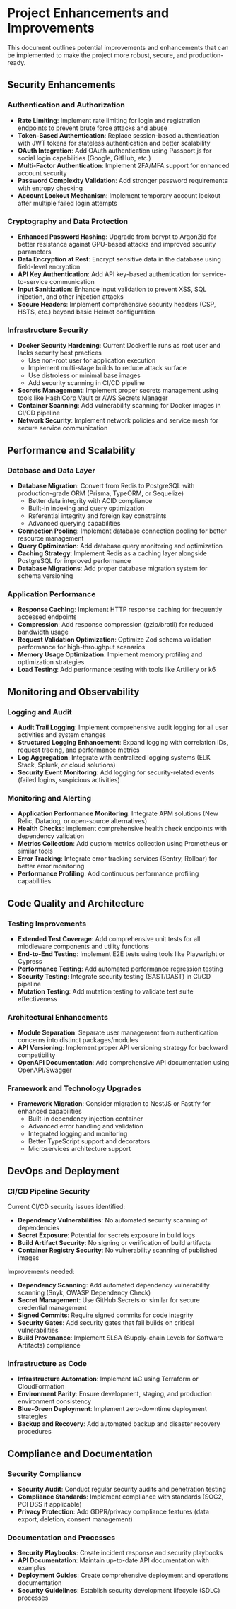 # Project Enhancements and Improvements

This document outlines potential improvements and enhancements that can be implemented to make the project more robust, secure, and production-ready.

## Security Enhancements

### Authentication and Authorization

- **Rate Limiting**: Implement rate limiting for login and registration endpoints to prevent brute force attacks and abuse
- **Token-Based Authentication**: Replace session-based authentication with JWT tokens for stateless authentication and better scalability
- **OAuth Integration**: Add OAuth authentication using Passport.js for social login capabilities (Google, GitHub, etc.)
- **Multi-Factor Authentication**: Implement 2FA/MFA support for enhanced account security
- **Password Complexity Validation**: Add stronger password requirements with entropy checking
- **Account Lockout Mechanism**: Implement temporary account lockout after multiple failed login attempts

### Cryptography and Data Protection

- **Enhanced Password Hashing**: Upgrade from bcrypt to Argon2id for better resistance against GPU-based attacks and improved security parameters
- **Data Encryption at Rest**: Encrypt sensitive data in the database using field-level encryption
- **API Key Authentication**: Add API key-based authentication for service-to-service communication
- **Input Sanitization**: Enhance input validation to prevent XSS, SQL injection, and other injection attacks
- **Secure Headers**: Implement comprehensive security headers (CSP, HSTS, etc.) beyond basic Helmet configuration

### Infrastructure Security

- **Docker Security Hardening**: Current Dockerfile runs as root user and lacks security best practices
  - Use non-root user for application execution
  - Implement multi-stage builds to reduce attack surface
  - Use distroless or minimal base images
  - Add security scanning in CI/CD pipeline
- **Secrets Management**: Implement proper secrets management using tools like HashiCorp Vault or AWS Secrets Manager
- **Container Scanning**: Add vulnerability scanning for Docker images in CI/CD pipeline
- **Network Security**: Implement network policies and service mesh for secure service communication

## Performance and Scalability

### Database and Data Layer

- **Database Migration**: Convert from Redis to PostgreSQL with production-grade ORM (Prisma, TypeORM, or Sequelize)
  - Better data integrity with ACID compliance
  - Built-in indexing and query optimization
  - Referential integrity and foreign key constraints
  - Advanced querying capabilities
- **Connection Pooling**: Implement database connection pooling for better resource management
- **Query Optimization**: Add database query monitoring and optimization
- **Caching Strategy**: Implement Redis as a caching layer alongside PostgreSQL for improved performance
- **Database Migrations**: Add proper database migration system for schema versioning

### Application Performance

- **Response Caching**: Implement HTTP response caching for frequently accessed endpoints
- **Compression**: Add response compression (gzip/brotli) for reduced bandwidth usage
- **Request Validation Optimization**: Optimize Zod schema validation performance for high-throughput scenarios
- **Memory Usage Optimization**: Implement memory profiling and optimization strategies
- **Load Testing**: Add performance testing with tools like Artillery or k6

## Monitoring and Observability

### Logging and Audit

- **Audit Trail Logging**: Implement comprehensive audit logging for all user activities and system changes
- **Structured Logging Enhancement**: Expand logging with correlation IDs, request tracing, and performance metrics
- **Log Aggregation**: Integrate with centralized logging systems (ELK Stack, Splunk, or cloud solutions)
- **Security Event Monitoring**: Add logging for security-related events (failed logins, suspicious activities)

### Monitoring and Alerting

- **Application Performance Monitoring**: Integrate APM solutions (New Relic, Datadog, or open-source alternatives)
- **Health Checks**: Implement comprehensive health check endpoints with dependency validation
- **Metrics Collection**: Add custom metrics collection using Prometheus or similar tools
- **Error Tracking**: Integrate error tracking services (Sentry, Rollbar) for better error monitoring
- **Performance Profiling**: Add continuous performance profiling capabilities

## Code Quality and Architecture

### Testing Improvements

- **Extended Test Coverage**: Add comprehensive unit tests for all middleware components and utility functions
- **End-to-End Testing**: Implement E2E tests using tools like Playwright or Cypress
- **Performance Testing**: Add automated performance regression testing
- **Security Testing**: Integrate security testing (SAST/DAST) in CI/CD pipeline
- **Mutation Testing**: Add mutation testing to validate test suite effectiveness

### Architectural Enhancements

- **Module Separation**: Separate user management from authentication concerns into distinct packages/modules
- **API Versioning**: Implement proper API versioning strategy for backward compatibility
- **OpenAPI Documentation**: Add comprehensive API documentation using OpenAPI/Swagger

### Framework and Technology Upgrades

- **Framework Migration**: Consider migration to NestJS or Fastify for enhanced capabilities
  - Built-in dependency injection container
  - Advanced error handling and validation
  - Integrated logging and monitoring
  - Better TypeScript support and decorators
  - Microservices architecture support

## DevOps and Deployment

### CI/CD Pipeline Security

Current CI/CD security issues identified:

- **Dependency Vulnerabilities**: No automated security scanning of dependencies
- **Secret Exposure**: Potential for secrets exposure in build logs
- **Build Artifact Security**: No signing or verification of build artifacts
- **Container Registry Security**: No vulnerability scanning of published images

Improvements needed:

- **Dependency Scanning**: Add automated dependency vulnerability scanning (Snyk, OWASP Dependency Check)
- **Secret Management**: Use GitHub Secrets or similar for secure credential management
- **Signed Commits**: Require signed commits for code integrity
- **Security Gates**: Add security gates that fail builds on critical vulnerabilities
- **Build Provenance**: Implement SLSA (Supply-chain Levels for Software Artifacts) compliance

### Infrastructure as Code

- **Infrastructure Automation**: Implement IaC using Terraform or CloudFormation
- **Environment Parity**: Ensure development, staging, and production environment consistency
- **Blue-Green Deployment**: Implement zero-downtime deployment strategies
- **Backup and Recovery**: Add automated backup and disaster recovery procedures

## Compliance and Documentation

### Security Compliance

- **Security Audit**: Conduct regular security audits and penetration testing
- **Compliance Standards**: Implement compliance with standards (SOC2, PCI DSS if applicable)
- **Privacy Protection**: Add GDPR/privacy compliance features (data export, deletion, consent management)

### Documentation and Processes

- **Security Playbooks**: Create incident response and security playbooks
- **API Documentation**: Maintain up-to-date API documentation with examples
- **Deployment Guides**: Create comprehensive deployment and operations documentation
- **Security Guidelines**: Establish security development lifecycle (SDLC) processes
